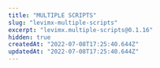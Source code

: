 ```yaml
---
title: "MULTIPLE SCRIPTS"
slug: "levimx-multiple-scripts"
excerpt: "levimx.multiple-scripts@0.1.16"
hidden: true
createdAt: "2022-07-08T17:25:40.644Z"
updatedAt: "2022-07-08T17:25:40.644Z"
---
```

